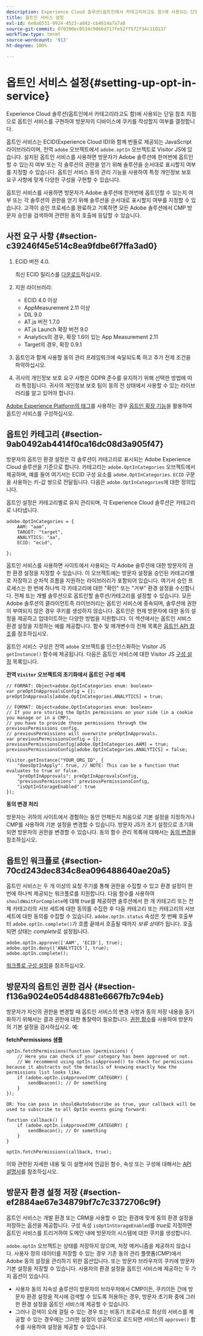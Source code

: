 ```yaml
---
description: Experience Cloud 솔루션(옵트인에서 카테고리라고도 함)에 사용되는 단일 참조 지점으로 옵트인 서비스를 구현하여 방문자의 디바이스에 쿠키를 작성할지 여부를 결정합니다.
title: 옵트인 서비스 설정
exl-id: 6e8a6531-9924-4523-a842-cb4614a7a7a0
source-git-commit: 070390ec0534c9066d717fe52ff572f34c110137
workflow-type: tm+mt
source-wordcount: '913'
ht-degree: 100%

---
```


# 옵트인 서비스 설정{#setting-up-opt-in-service}

Experience Cloud 솔루션(옵트인에서 카테고리라고도 함)에 사용되는 단일 참조 지점으로 옵트인 서비스를 구현하여 방문자의 디바이스에 쿠키를 작성할지 여부를 결정합니다.

옵트인 서비스는 ECID(Experience Cloud ID)와 함께 번들로 제공되는 JavaScript 라이브러리이며, 전역 `adobe` 오브젝트에서 `adobe.optIn` 오브젝트로 Visitor JS에 있습니다. 설치된 옵트인 서비스를 사용하면 방문자가 Adobe 솔루션에 한꺼번에 옵트인할 수 있는지 여부 또는 각 솔루션의 권한을 얻기 위해 솔루션을 순서대로 표시할지 여부를 지정할 수 있습니다. 옵트인 서비스 동의 관리 기능을 사용하여 특정 개인정보 보호 요구 사항에 맞게 다양한 구성을 구현할 수 있습니다.

옵트인 서비스를 사용하면 방문자가 Adobe 솔루션에 한꺼번에 옵트인할 수 있는지 여부 또는 각 솔루션의 권한을 얻기 위해 솔루션을 순서대로 표시할지 여부를 지정할 수 있습니다. 고객이 승인 프로세스를 완료하고 기록하면 모든 Adobe 솔루션에서 CMP 방문자 승인을 검색하여 관련된 동의 호출에 응답할 수 있습니다.

## 사전 요구 사항 {#section-c39246f45e514c8ea9fdbe6f7ffa3ad0}

1. ECID 버전 4.0.

   최신 ECID 릴리스를 [다운로드](https://github.com/Adobe-Marketing-Cloud/id-service/releases)하십시오.

1. 지원 라이브러리:

   * ECID 4.0 이상
   * AppMeasurement 2.11 이상
   * DIL 9.0
   * AT.js 버전 1.7.0
   * AT.js Launch 확장 버전 9.0
   * Analytics의 경우, 확장 1.6이 있는 App Measurement 2.11
   * Target의 경우, 확장 0.9.1

1. 옵트인과 함께 사용할 동의 관리 프레임워크에 숙달되도록 하고 추가 전제 조건을 파악하십시오.

   <!--
   For IAB, see here for additional pre-reqs.
   -->

1. 귀사의 개인정보 보호 요구 사항은 GDPR 준수를 유지하기 위해 선택한 방법에 따라 특정됩니다. 귀사의 개인정보 보호 팀이 동의 전 상태에서 사용할 수 있는 라이브러리를 알고 있어야 합니다.

[Adobe Experience Platform의 태그](https://experienceleague.adobe.com/docs/experience-platform/tags/home.html)를 사용하는 경우 [옵트인 확장 기능](../../implementation-guides/opt-in-service/launch.md)을 활용하여 옵트인 서비스를 구성하십시오.

## 옵트인 카테고리 {#section-9ab0492ab4414f0ca16dc08d3a905f47}

방문자의 옵트인 환경 설정은 각 솔루션이 카테고리로 표시되는 Adobe Experience Cloud 솔루션을 기준으로 합니다. 카테고리는 `adobe.OptInCategories` 오브젝트에서 제공하며, 예를 들어 여기서는 ECID 구성 요소를 `adobe.OptInCategories`. `ECID` 구문을 사용하는 키-값 쌍으로 전달됩니다. 다음은 `adobe.OptInCategories`에 대한 정의입니다.

옵트인 설정은 카테고리별로 유지 관리되며, 각 Experience Cloud 솔루션은 카테고리로 나타냅니다.

```
adobe.OptInCategories = { 
    AAM: "aam", 
    TARGET: "target",  
    ANALYTICS: "aa", 
    ECID: "ecid", 
     
};
```

옵트인 서비스를 사용하면 사이트에서 사용되는 각 Adobe 솔루션에 대한 방문자의 권한 환경 설정을 지정할 수 있습니다. 이 오브젝트에는 방문자 설정을 승인된 카테고리별로 저장하고 순차적 흐름을 지원하는 라이브러리가 포함되어 있습니다. 여기서 승인 프로세스는 한 번에 하나씩 각 카테고리에 대한 &quot;확인&quot; 또는 &quot;거부&quot; 환경 설정을 수신합니다. 전체 또는 개별 솔루션으로 옵트인할 솔루션/카테고리를 설정할 수 있습니다.
모든 Adobe 솔루션의 클라이언트측 라이브러리는 옵트인 서비스에 종속되며, 솔루션에 권한이 부여되지 않은 경우 쿠키를 생성하지 않습니다. 옵트인은 현재 방문자에 대한 동의 설정을 제공하고 업데이트하는 다양한 방법을 지원합니다. 이 섹션에서는 옵트인 서비스 환경 설정을 지정하는 예를 제공합니다. 함수 및 매개변수의 전체 목록은 [옵트인 API 참조](../../implementation-guides/opt-in-service/api.md#reference-4f30152333dd4990ab10c1b8b82fc867)를 참조하십시오.

옵트인 서비스 구성은 전역 `adobe` 오브젝트를 인스턴스화하는 Visitor JS `getInstance()` 함수에 제공됩니다. 다음은 옵트인 서비스에 대한 Visitor JS [구성 설정](../../implementation-guides/opt-in-service/api.md#section-d66018342baf401389f248bb381becbf) 목록입니다.

**전역 `Visitor` 오브젝트의 초기화에서 옵트인 구성 예제**

```
// FORMAT: Object<adobe.OptInCategories enum: boolean> 
var preOptInApprovalsConfig = {}; 
preOptInApprovals[adobe.OptInCategories.ANALYTICS] = true; 
  
// FORMAT: Object<adobe.OptInCategories enum: boolean> 
// If you are storing the OptIn permissions on your side (in a cookie you manage or in a CMP), 
// you have to provide those permissions through the previousPermissions config. 
// previousPermissions will overwrite preOptInApprovals. 
var previousPermissionsConfig = {}; 
previousPermissionsConfig[adobe.OptInCategories.AAM] = true; 
previousPermissionsConfig[adobe.OptInCategories.ANALYTICS] = false; 
  
Visitor.getInstance("YOUR_ORG_ID", { 
    "doesOptInApply": true, // NOTE: This can be a function that evaluates to true or false. 
    "preOptInApprovals": preOptInApprovalsConfig, 
    "previousPermissions": previousPermissionsConfig, 
    "isOptInStorageEnabled": true 
});
```

**동의 변경 처리**

방문자는 귀하의 사이트에서 경험하는 동안 언제든지 처음으로 기본 설정을 지정하거나 CMP를 사용하여 기본 설정을 변경할 수 있습니다. 방문자 JS가 초기 설정으로 초기화되면 방문자의 권한을 변경할 수 있습니다. 동의 함수 관리 목록에 대해서는 [동의 변경](../../implementation-guides/opt-in-service/api.md#section-c3d85403ff0d4394bd775c39f3d001fc)을 참조하십시오.

<!--
<p> *** <b>sample code block </b>*** </p>
-->

## 옵트인 워크플로 {#section-70cd243dec834c8ea096488640ae20a5}

옵트인 서비스는 두 개 이상의 요청 주기를 통해 권한을 수집할 수 있고 환경 설정이 한 번에 하나씩 제공되는 워크플로를 지원합니다. 다음 함수를 사용하여 `shouldWaitForComplete`에 대해 *true*&#x200B;를 제공하면 솔루션에서 한 개 카테고리 또는 전체 카테고리의 서브 세트에 대한 동의를 수집한 후 다음 카테고리 또는 카테고리의 서브 세트에 대한 동의를 수집할 수 있습니다. `adobe.optIn.status` 속성은 첫 번째 호출부터 `adobe.optIn.complete()`가 흐름 끝에서 호출될 때까지 *보류 상태*&#x200B;가 됩니다. 호출되면 상태는 *complete*&#x200B;로 설정됩니다.

```
adobe.optIn.approve(['AAM', 'ECID'], true); 
adobe.optIn.deny(['ANALYTICS'], true); 
adobe.optIn.complete();
```

[워크플로 구성 설정](../../implementation-guides/opt-in-service/api.md#section-2c5adfa5459c4e72b96d2693123a53c2)을 참조하십시오.

## 방문자의 옵트인 권한 검사 {#section-f136a9024e054d84881e6667fb7c94eb}

방문자가 자신의 권한을 변경할 때 옵트인 서비스의 변경 사항과 동의 저장 내용을 동기화하기 위해서는 결과 권한에 대한 통찰력이 필요합니다. [권한 함수](../../implementation-guides/opt-in-service/api.md#section-7fe57279b5b44b4f8fe47e336df60155)를 사용하여 방문자의 기본 설정을 검사하십시오. 예:

**fetchPermissions 샘플**

```
optIn.fetchPermissions(function (permissions) { 
    // Here you can check if your category has been approved or not. 
    // We recommend using optIn.isApproved() to check for permissions because it abstracts out the details of knowing exactly how the permissions list looks like. 
    if (adobe.optIn.isApproved(MY_CATEGORY) { 
        sendBeacon(); // Or something 
    } 
});

OR: You can pass in shouldAutoSubscribe as true, your callback will be used to subscribe to all OptIn events going forward:

function callback() { 
    if (adobe.optIn.isApproved(MY_CATEGORY) { 
        sendBeacon(); // Or something 
    } 
}

optIn.fetchPermissions(callback, true);
```

이와 관련된 자세한 내용 및 이 설명서에 언급된 함수, 속성 또는 구성에 대해서는 [API 설명서](../../implementation-guides/opt-in-service/api.md#reference-4f30152333dd4990ab10c1b8b82fc867)를 참조하십시오.

## 방문자 환경 설정 저장 {#section-ef2884ae67e34879bf7c7c3372706c9f}

옵트인 서비스는 개발 환경 또는 CRM을 사용할 수 없는 환경에 맞게 동의 환경 설정을 저장하는 옵션을 제공합니다. 구성 속성 `isOptInStorageEnabled`를 *true*&#x200B;로 지정하면 옵트인 서비스를 트리거하여 도메인 내에 방문자의 시스템에 대한 쿠키를 생성합니다.

`adobe.optIn` 오브젝트는 상태를 저장하지 않으며, 저장 메커니즘을 제공하지 않습니다. 사용자 정의 데이터를 저장할 수 있는 경우 기존 동의 관리 플랫폼(CMP)에서 Adobe 동의 설정을 관리하기 위한 옵션입니다. 또는 방문자 브라우저의 쿠키에 방문자 기본 설정을 저장할 수 있습니다. 사용자의 환경 설정을 옵트인 서비스에 제공하는 두 가지 옵션이 있습니다.

* 사용자 동의 지속성 솔루션이 방문자의 브라우저에서 CMP이든, 쿠키이든 간에 방문자 환경 설정을 적시에 검색할 수 있도록 허용하는 경우, 방문자 초기화 중에 그러한 환경 설정을 옵트인 서비스에 제공할 수 있습니다.
* 그러나 검색이 오래 걸릴 수 있는 경우 또는 비동기 프로세스로 최상의 서비스를 제공할 수 있는 경우에는 그러한 설정이 성공적으로 로드되면 서비스의 `approve()` 함수를 사용하여 설정을 제공할 수 있습니다.
